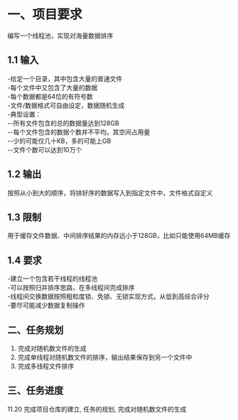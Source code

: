 # 一、项目要求  
编写一个线程池，实现对海量数据排序
## 1.1 输入  
-给定一个目录，其中包含大量的普通文件  
-每个文件中又包含了大量的数据  
-每个数据都是64位的有符号数  
-文件/数据格式可自由设定，数据随机生成  
-典型设置：  
--所有文件包含的总的数据量达到128GB  
--每个文件包含的数据个数并不平均，其空间占用量  
--少的可能仅几十KB，多的可能上GB  
--文件个数可以达到10万个  
## 1.2 输出  
按照从小到大的顺序，将排好序的数据写入到指定文件中，文件格式自定义
## 1.3 限制  
用于缓存文件数据、中间排序结果的内存远小于128GB，比如只能使用64MB缓存
## 1.4 要求
-建立一个包含若干线程的线程池  
-可以按照归并排序思路，在多线程间完成排序  
-线程间交换数据按照粗粒度锁、免锁、无锁实现方式，从低到高综合评分  
-要尽可能减少数据复制操作  

## 二、任务规划
1. 完成对随机数文件的生成  
2. 完成单线程对随机数文件的排序，输出结果保存到另一个文件中  
3. 完成多线程文件排序

## 三、任务进度
11.20 完成项目仓库的建立, 任务的规划, 完成对随机数文件的生成  
